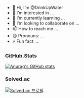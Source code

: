 - 👋 Hi, I’m @DrinkUpWater
- 👀 I’m interested in ...
- 🌱 I’m currently learning ...
- 💞️ I’m looking to collaborate on ...
- 📫 How to reach me ...
- 😄 Pronouns: ...
- ⚡ Fun fact: ...

### GitHub.Stats
[![Anurag's GitHub stats](https://github-readme-stats.vercel.app/api?username=DrinkUpWater)](https://github.com/anuraghazra/github-readme-stats)


### Solved.ac
[![Solved.ac
프로필](http://mazassumnida.wtf/api/v2/generate_badge?boj=ciwdj)](https://solved.ac/ciwdj)
